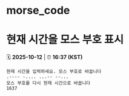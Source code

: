 # morse_code
# 현재 시간을 모스 부호 표시
<!-- MORSE_TIME_START -->
🗓️ **2025-10-12** | ⏰ **16:37 (KST)**

```
현재 시간을 입력하세요. 모스 부호로 바꿉니다
.---- -.... ...-- --...
모스 부호를 다시 현재 시간으로 바꿉니다
1637
```
<!-- MORSE_TIME_END -->
